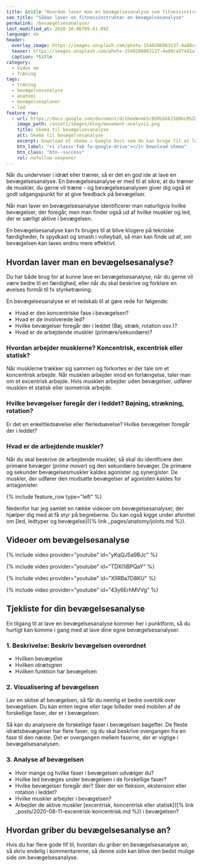 ```yaml
---
title: &title "Hvordan laver man en bevægelsesanalyse som fitnessinstruktør?"
seo_title: "Sådan laver en fitnessinstruktør en bevægelsesanalyse"
permalink: /bevaegelsesanalyse/
last_modified_at: 2020-10-06T09:41:09Z
language: da
header:
  overlay_image: https://images.unsplash.com/photo-1540206063137-4a88ca974d1a?ixlib=rb-1.2.1&ixid=eyJhcHBfaWQiOjEyMDd9&auto=format&fit=crop&h=630&w=1200&q=10
  teaser: https://images.unsplash.com/photo-1540206063137-4a88ca974d1a?ixlib=rb-1.2.1&ixid=eyJhcHBfaWQiOjEyMDd9&auto=format&fit=crop&h=300&w=400&q=10
  caption: *title
category:
  - Viden om
  - Træning
tags:
  - træning
  - bevægelsesanalyse
  - anatomi
  - bevægelsesplaner
  - led
feature_row:
  - url: https://docs.google.com/document/d/1heeWvmkSrBSMibkkISQ0kLMSZmSYw_v8pJjk7cwXUZo/copy?usp=sharing
    image_path: /assets/images/blog/movement-analysis.png
    title: Skema til bevægelsesanalyse
    alt: Skema til bevægelsesanalyse
    excerpt: Download et skema i Google Docs som du kan bruge til at lave din bevægelsesanalyse.
    btn_label: "<i class='fab fa-google-drive'></i> Download skema"
    btn_class: "btn--success"
    rel: nofollow noopener
---
```


Når du underviser i idræt eller træner, så er det en god ide at lave en bevægelsesanalyse. En bevægelsesanalyse er med til at sikre, at du træner de muskler, du gerne vil træne - og bevægelsesanalysen giver dig også et godt udgangspunkt for at give feedback på bevægelser.

Når man laver en bevægelsesanalyse identificerer man naturligvis hvilke bevægelser, der foregår, men man finder også ud af hvilke muskler og led, der er særligt aktive i bevægelsen.

En bevægelsesanalyse kan fx bruges til at blive klogere på tekniske færdigheder, fx spydkast og smash i volleyball, så man kan finde ud af, om bevægelsen kan laves endnu mere effektivt.

## Hvordan laver man en bevægelsesanalyse?

Du har både brug for at kunne lave en bevægelsesanalyse, når du gerne vil være bedre til en færdighed, eller når du skal beskrive og forklare en øvelses formål til fx styrketræning.

En bevægelsesanalyse er et redskab til at gøre rede for følgende:

- Hvad er den koncentriske fase i bevægelsen?
- Hvad er de involverede led?
- Hvilke bevægelser foregår der i leddet (Bøj, stræk, rotation osv.)?
- Hvad er de arbejdende muskler (primære/sekundære)?

### Hvordan arbejder musklerne? Koncentrisk, excentrisk eller statisk?

Når musklerne trækker sig sammen og forkortes er der tale om et koncentrisk arbejde. Når musklen arbejder imod en forlængelse, taler man om et excentrisk arbejde. Hvis musklen arbejder uden bevægelser, udfører musklen et statisk eller isometrisk arbejde.

### Hvilke bevægelser foregår der i leddet? Bøjning, strækning, rotation?

Er det en enkeltledsøvelse eller flerledsøvelse? Hvilke bevægelser foregår der i leddet?

### Hvad er de arbejdende muskler?

Når du skal beskrive de arbejdende muskler, så skal du identficere den primære bevæger (_prime mover_) og den sekundære bevæger. De primære og sekunder bevægelsesmuskler kaldes agonister og synergister. De muskler, der udfører den modsatte bevægelser af agonisten kaldes for antagonister.

{% include feature_row type="left" %}

Nedenfor har jeg samlet en række videoer om bevægelsesanalyser, der hjælper dig med at få styr på begreberne. Du kan også kigge under afsnittet om [led, ledtyper og bevægelse]({% link _pages/anatomy/joints.md %}).

## Videoer om bevægelsesanalyse

{% include video provider="youtube" id="yKqQJ5a9BJc" %}

{% include video provider="youtube" id="TDXl1iBPQaY" %}

{% include video provider="youtube" id="XlIRBa7D8KU" %}

{% include video provider="youtube" id="43y6ErhMVVg" %}

## Tjekliste for din bevægelsesanalyse

En tilgang til at lave en bevægelsesanalyse kommer her i punktform, så du hurtigt kan komme i gang med at lave dine egne bevægelsesanalyser.

### 1. Beskrivelse: Beskriv bevægelsen overordnet

- Hvilken bevægelse
- Hvilken idrætsgren
- Hvilken funktion har bevægelsen

### 2. Visualisering af bevægelsen

Lav en skitse af bevægelsen, så får du nemlig et bedre overblik over bevægelsen. Du kan enten tegne eller tage billeder med mobilen af de forskellige faser, der er i bevægelsen.

Så kan du analysere de forskellige faser i bevægelsen bagefter. De fleste idrætsbevægelser har flere faser, og du skal beskrive overgangen fra en fase til den næste. Det er overgangen mellem faserne, der er vigtige i bevægelsesanalysen.

### 3. Analyse af bevægelsen

- Hvor mange og hvilke faser i bevægelsen udvælger du?
- Hvilke led bevæges under bevægelsen i de forskellige faser?
- Hvilke bevægelser foregår der? Sker der en fleksion, ekstension eller rotation i leddet?
- Hvilke muskler arbejder i bevægelsen?
- Arbejder de aktive muskler [excentrisk, koncentrisk eller statisk]({% link _posts/2020-08-11-excentrisk-koncentrisk.md %}) i bevægelsen?

## Hvordan griber du bevægelsesanalyse an?

Hvis du har flere gode fif til, hvordan du griber en bevægelsesanalyse an, så skriv endelig i kommentarerne, så denne side kan blive den bedst mulige side om bevægelsesanalyse.
